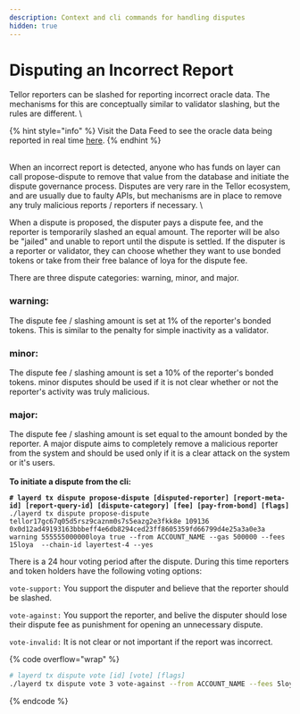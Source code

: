 ```yaml
---
description: Context and cli commands for handling disputes
hidden: true
---
```


# Disputing an Incorrect Report

Tellor reporters can be slashed for reporting incorrect oracle data. The mechanisms for this are conceptually similar to validator slashing, but the rules are different. \


{% hint style="info" %}
Visit the Data Feed to see the oracle data being reported in real time [here](https://explorer.tellor.io/data-feed).
{% endhint %}

\
When an incorrect report is detected, anyone who has funds on layer can call propose-dispute to remove that value from the database and initiate the dispute governance process. Disputes are very rare in the Tellor ecosystem, and are usually due to faulty APIs, but mechanisms are in place to remove any truly malicious reports / reporters if necessary. \


When a dispute is proposed, the disputer pays a dispute fee, and the reporter is temporarily slashed an equal amount. The reporter will be also be "jailed" and unable to report until the dispute is settled.  If the disputer is a reporter or validator, they can choose whether they want to use bonded tokens or take from their free balance of loya for the dispute fee.

There are three dispute categories: warning, minor, and major.&#x20;

### warning:

The dispute fee / slashing amount is set at 1% of the reporter's bonded tokens. This is similar to the penalty for simple inactivity as a validator.&#x20;

### minor:

The dispute fee / slashing amount is set a 10% of the reporter's bonded tokens. minor disputes should be used if it is not clear whether or not the reporter's activity was truly malicious.

### major:

The dispute fee / slashing amount is set equal to the amount bonded by the reporter. A major dispute aims to completely remove a malicious reporter from the system and should be used only if it is a clear attack on the system or it's users.\
\
**To initiate a dispute from the cli:**

<pre class="language-sh" data-overflow="wrap"><code class="lang-sh"><strong># layerd tx dispute propose-dispute [disputed-reporter] [report-meta-id] [report-query-id] [dispute-category] [fee] [pay-from-bond] [flags]
</strong>./layerd tx dispute propose-dispute tellor17gc67q05d5rsz9caznm0s7s5eazg2e3fkk8e 109136 0x0d12ad49193163bbbeff4e6db8294ced23ff8605359fd66799d4e25a3a0e3a warning 555555000000loya true --from ACCOUNT_NAME --gas 500000 --fees 15loya  --chain-id layertest-4 --yes
</code></pre>

There is a 24 hour voting period after the dispute. During this time reporters and token holders have the following voting options:

`vote-support:`  You support the disputer and believe that the reporter should be slashed.

`vote-against:` You support the reporter, and belive the disputer should lose their dispute fee as punishment for opening an unnecessary dispute.

`vote-invalid:` It is not clear or not important if the report was incorrect.

{% code overflow="wrap" %}
```sh
# layerd tx dispute vote [id] [vote] [flags]
./layerd tx dispute vote 3 vote-against --from ACCOUNT_NAME --fees 5loya --chain-id layertest-4
```
{% endcode %}
